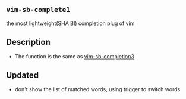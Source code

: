 ## `vim-sb-complete1`

the most lightweight(SHA BI) completion plug of vim

## Description

- The function is the same as [vim-sb-completion3](https://github.com/NiaBie/vim-sb-complete3)

## Updated

- don't show the list of matched words, using trigger to switch words
